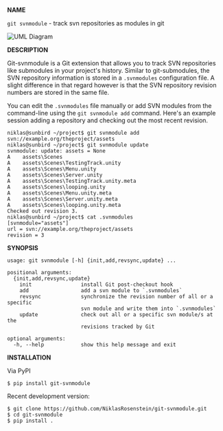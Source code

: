 __NAME__

`git svnmodule` - track svn repositories as modules in git

![UML Diagram](http://i.imgur.com/Yio0UuO.png)

__DESCRIPTION__

Git-svnmodule is a Git extension that allows you to track SVN repositories
like submodules in your project's history. Similar to git-submodules, the
SVN repository information is stored in a `.svnmodules` configuration file.
A slight difference in that regard however is that the SVN repository revision
numbers are stored in the same file.

You can edit the `.svnmodules` file manually or add SVN modules from the
command-line using the `git svnmodule add` command. Here's an example session
adding a repository and checking out the most recent revision.

    niklas@sunbird ~/project$ git svnmodule add svn://example.org/theproject/assets
    niklas@sunbird ~/project$ git svnmodule update
    svnmodule: update: assets = None
    A    assets\Scenes
    A    assets\Scenes\TestingTrack.unity
    A    assets\Scenes\Menu.unity
    A    assets\Scenes\Server.unity
    A    assets\Scenes\TestingTrack.unity.meta
    A    assets\Scenes\looping.unity
    A    assets\Scenes\Menu.unity.meta
    A    assets\Scenes\Server.unity.meta
    A    assets\Scenes\looping.unity.meta
    Checked out revision 3.
    niklas@sunbird ~/project$ cat .svnmodules
    [svnmodule="assets"]
    url = svn://example.org/theproject/assets
    revision = 3

__SYNOPSIS__

```
usage: git svnmodule [-h] {init,add,revsync,update} ...

positional arguments:
  {init,add,revsync,update}
    init                install Git post-checkout hook
    add                 add a svn module to `.svnmodules`
    revsync             synchronize the revision number of all or a specific
                        svn module and write them into `.svnmodules`
    update              check out all or a specific svn module/s at the
                        revisions tracked by Git

optional arguments:
  -h, --help            show this help message and exit
```

__INSTALLATION__
  
Via PyPI

    $ pip install git-svnmodule

Recent development version:

    $ git clone https://github.com/NiklasRosenstein/git-svnmodule.git
    $ cd git-svnmodule
    $ pip install .
